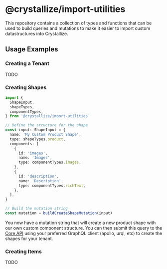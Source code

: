 # @crystallize/import-utilities

This repository contains a collection of types and functions that can be used to
build queries and mutations to make it easier to import custom datastructures
into Crystallize.

## Usage Examples

### Creating a Tenant

TODO

### Creating Shapes

```ts
import {
  ShapeInput,
  shapeTypes,
  componentTypes,
} from '@crystallize/import-utilities'

// Define the structure for the shape
const input: ShapeInput = {
  name: 'My Custom Product Shape',
  type: shapeTypes.product,
  components: [
    {
      id: 'images',
      name: 'Images',
      type: componentTypes.images,
    },
    {
      id: 'description',
      name: 'Description',
      type: componentTypes.richText,
    },
  ],
}

// Build the mutation string
const mutation = buildCreateShapeMutation(input)
```

You now have a mutation string that will create a new product shape with our own
custom component structure. You can then submit this query to the [Core API][0]
using your preferred GraphQL client (apollo, urql, etc) to create the shapes for
your tenant.

### Creating Items

TODO

[0]: https://crystallize.com/learn/developer-guides/api-overview/api-endpoints
